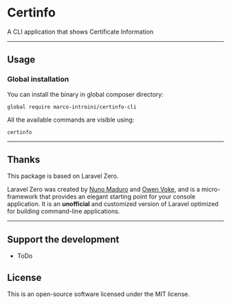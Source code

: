# Certinfo

A CLI application that shows Certificate Information

------

## Usage

### Global installation

You can install the binary in global composer directory:

```
global require marco-introini/certinfo-cli
```

All the available commands are visible using:

```
certinfo
```

------

## Thanks

This package is based on Laravel Zero.

Laravel Zero was created by [Nuno Maduro](https://github.com/nunomaduro) and [Owen Voke](https://github.com/owenvoke), and is a micro-framework that provides an elegant starting point for your console application. It is an **unofficial** and customized version of Laravel optimized for building command-line applications.

------


## Support the development

- ToDo

## License

This is an open-source software licensed under the MIT license.
